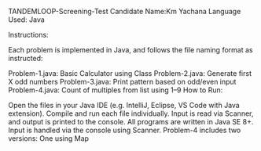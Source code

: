 TANDEMLOOP-Screening-Test
Candidate Name:Km Yachana
Language Used: Java

Instructions:

Each problem is implemented in Java, and follows the file naming format as instructed:

Problem-1.java: Basic Calculator using Class
Problem-2.java: Generate first X odd numbers
Problem-3.java: Print pattern based on odd/even input
Problem-4.java: Count of multiples from list using 1–9
How to Run:

Open the files in your Java IDE (e.g. IntelliJ, Eclipse, VS Code with Java extension).
Compile and run each file individually.
Input is read via Scanner, and output is printed to the console.
All programs are written in Java SE 8+.
Input is handled via the console using Scanner.
Problem-4 includes two versions:
One using Map
